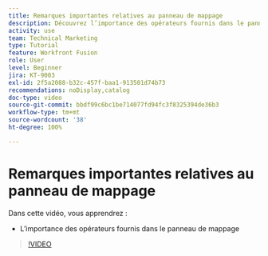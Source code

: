 ```yaml
---
title: Remarques importantes relatives au panneau de mappage
description: Découvrez l’importance des opérateurs fournis dans le panneau de mappage dans  [!DNL Adobe Workfront Fusion].
activity: use
team: Technical Marketing
type: Tutorial
feature: Workfront Fusion
role: User
level: Beginner
jira: KT-9003
exl-id: 2f5a2088-b32c-457f-baa1-913501d74b73
recommendations: noDisplay,catalog
doc-type: video
source-git-commit: bbdf99c6bc1be714077fd94fc3f8325394de36b3
workflow-type: tm+mt
source-wordcount: '38'
ht-degree: 100%

---
```


# Remarques importantes relatives au panneau de mappage

Dans cette vidéo, vous apprendrez :

* L’importance des opérateurs fournis dans le panneau de mappage

>[!VIDEO](https://video.tv.adobe.com/v/3416003/?quality=12&learn=on&enablevpops=1&captions=fre_fr)
